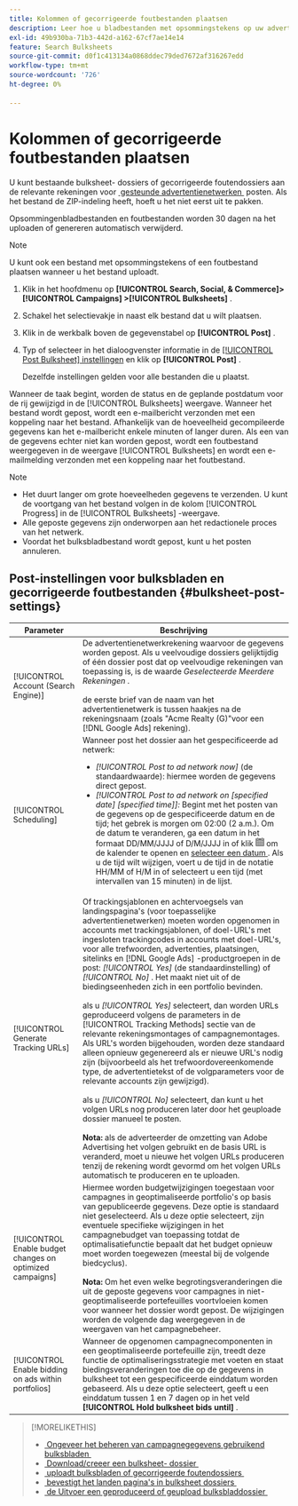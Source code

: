 ```yaml
---
title: Kolommen of gecorrigeerde foutbestanden plaatsen
description: Leer hoe u bladbestanden met opsommingstekens op uw advertentienetwerken kunt plaatsen.
exl-id: 49b930ba-71b3-442d-a162-67cf7ae14e14
feature: Search Bulksheets
source-git-commit: d0f1c413134a0868ddec79ded7672af316267edd
workflow-type: tm+mt
source-wordcount: '726'
ht-degree: 0%

---
```


# Kolommen of gecorrigeerde foutbestanden plaatsen

U kunt bestaande bulksheet- dossiers of gecorrigeerde foutendossiers aan de relevante rekeningen voor [&#x200B; gesteunde advertentienetwerken &#x200B;](bulksheet-about.md#bulksheet-functionality-by-network) posten. Als het bestand de ZIP-indeling heeft, hoeft u het niet eerst uit te pakken.

Opsommingenbladbestanden en foutbestanden worden 30 dagen na het uploaden of genereren automatisch verwijderd.

>[!NOTE]
>U kunt ook een bestand met opsommingstekens of een foutbestand plaatsen wanneer u het bestand uploadt.

1. Klik in het hoofdmenu op **[!UICONTROL Search, Social, & Commerce]> [!UICONTROL Campaigns] >[!UICONTROL Bulksheets]** .

1. Schakel het selectievakje in naast elk bestand dat u wilt plaatsen.

1. Klik in de werkbalk boven de gegevenstabel op **[!UICONTROL Post]** .

1. Typ of selecteer in het dialoogvenster informatie in de [[!UICONTROL Post Bulksheet] instellingen &#x200B;](#bulksheet-post-settings) en klik op **[!UICONTROL Post]** .

   Dezelfde instellingen gelden voor alle bestanden die u plaatst.

Wanneer de taak begint, worden de status en de geplande postdatum voor de rij gewijzigd in de [!UICONTROL Bulksheets] weergave. Wanneer het bestand wordt gepost, wordt een e-mailbericht verzonden met een koppeling naar het bestand. Afhankelijk van de hoeveelheid gecompileerde gegevens kan het e-mailbericht enkele minuten of langer duren. Als een van de gegevens echter niet kan worden gepost, wordt een foutbestand weergegeven in de weergave [!UICONTROL Bulksheets] en wordt een e-mailmelding verzonden met een koppeling naar het foutbestand.

>[!NOTE]
>
>* Het duurt langer om grote hoeveelheden gegevens te verzenden. U kunt de voortgang van het bestand volgen in de kolom [!UICONTROL Progress] in de [!UICONTROL Bulksheets] -weergave.
>* Alle geposte gegevens zijn onderworpen aan het redactionele proces van het netwerk.
>* Voordat het bulksbladbestand wordt gepost, kunt u het posten annuleren.

## Post-instellingen voor bulksbladen en gecorrigeerde foutbestanden {#bulksheet-post-settings}

| Parameter | Beschrijving |
|----|----|
| [!UICONTROL Account (Search Engine)] | De advertentienetwerkrekening waarvoor de gegevens worden gepost. Als u veelvoudige dossiers gelijktijdig of één dossier post dat op veelvoudige rekeningen van toepassing is, is de waarde <i> Geselecteerde Meerdere Rekeningen </i>.<br><br> de eerste brief van de naam van het advertentienetwerk is tussen haakjes na de rekeningsnaam (zoals &quot;Acme Realty (G)&quot;voor een [!DNL Google Ads] rekening). |
| [!UICONTROL Scheduling] | Wanneer post het dossier aan het gespecificeerde ad netwerk:<ul><li><i>[!UICONTROL Post to ad network now]</i> (de standaardwaarde): hiermee worden de gegevens direct gepost.</li><li><i>[!UICONTROL Post to ad network on \[specified date\] \[specified time\]]:</i> Begint met het posten van de gegevens op de gespecificeerde datum en de tijd; het gebrek is morgen om 02:00 (2 a.m.). Om de datum te veranderen, ga een datum in het formaat DD/MM/JJJJ of D/M/JJJJ in of klik ![&#128279;](/help/search-social-commerce/assets/calendar.png " Kalender ") om de kalender te openen en [&#x200B; selecteer een datum &#x200B;](/help/search-social-commerce/common-tasks/navigation-editing-selection/calendar.md).  Als u de tijd wilt wijzigen, voert u de tijd in de notatie HH/MM of H/M in of selecteert u een tijd (met intervallen van 15 minuten) in de lijst.</li></ul> |
| [!UICONTROL Generate Tracking URLs] | Of trackingsjablonen en achtervoegsels van landingspagina&#39;s (voor toepasselijke advertentienetwerken) moeten worden opgenomen in accounts met trackingsjablonen, of doel-URL&#39;s met ingesloten trackingcodes in accounts met doel-URL&#39;s, voor alle trefwoorden, advertenties, plaatsingen, sitelinks en [!DNL Google Ads] -productgroepen in de post: <i>[!UICONTROL Yes]</i> (de standaardinstelling) of <i>[!UICONTROL No]</i> . Het maakt niet uit of de biedingseenheden zich in een portfolio bevinden.<br><br> als u <i>[!UICONTROL Yes]</i> selecteert, dan worden URLs geproduceerd volgens de parameters in de [!UICONTROL Tracking Methods] sectie van de relevante rekeningsmontages of campagnemontages. Als URL&#39;s worden bijgehouden, worden deze standaard alleen opnieuw gegenereerd als er nieuwe URL&#39;s nodig zijn (bijvoorbeeld als het trefwoordovereenkomende type, de advertentietekst of de volgparameters voor de relevante accounts zijn gewijzigd).<br><br> als u <i>[!UICONTROL No]</i> selecteert, dan kunt u het volgen URLs nog produceren later door het geuploade dossier manueel te posten.<br><br><b> Nota:</b> als de adverteerder de omzetting van Adobe Advertising het volgen gebruikt en de basis URL is veranderd, moet u nieuwe het volgen URLs produceren tenzij de rekening wordt gevormd om het volgen URLs automatisch te produceren en te uploaden. |
| [!UICONTROL Enable budget changes on optimized campaigns] | Hiermee worden budgetwijzigingen toegestaan voor campagnes in geoptimaliseerde portfolio&#39;s op basis van gepubliceerde gegevens. Deze optie is standaard niet geselecteerd. Als u deze optie selecteert, zijn eventuele specifieke wijzigingen in het campagnebudget van toepassing totdat de optimalisatiefunctie bepaalt dat het budget opnieuw moet worden toegewezen (meestal bij de volgende biedcyclus).<br><br><b> Nota:</b> Om het even welke begrotingsveranderingen die uit de geposte gegevens voor campagnes in niet-geoptimaliseerde portefeuilles voortvloeien komen voor wanneer het dossier wordt gepost. De wijzigingen worden de volgende dag weergegeven in de weergaven van het campagnebeheer. |
| [!UICONTROL Enable bidding on ads within portfolios] | Wanneer de opgenomen campagnecomponenten in een geoptimaliseerde portefeuille zijn, treedt deze functie de optimaliseringsstrategie met voeten en staat biedingsveranderingen toe die op de gegevens in bulksheet tot een gespecificeerde einddatum worden gebaseerd. Als u deze optie selecteert, geeft u een einddatum tussen 1 en 7 dagen op in het veld **[!UICONTROL Hold bulksheet bids until]** . |

>[!MORELIKETHIS]
>
>* [&#x200B; Ongeveer het beheren van campagnegegevens gebruikend bulksbladen &#x200B;](bulksheet-about.md)
>* [&#x200B; Download/creeer een bulksheet- dossier &#x200B;](bulksheet-download.md)
>* [&#x200B; uploadt bulksbladen of gecorrigeerde foutendossiers &#x200B;](bulksheet-upload.md)
>* [&#x200B; bevestigt het landen pagina&#39;s in bulksheet dossiers &#x200B;](bulksheet-validate-landing-pages.md)
>* [&#x200B; de Uitvoer een geproduceerd of geupload bulksbladdossier &#x200B;](bulksheet-export.md)
